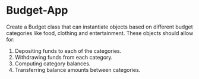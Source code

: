 # Budget-App
Create a Budget class that can instantiate objects based on different budget categories like food, clothing and entertainment.  These objects should allow for:
1. Depositing funds to each of the categories.
2. Withdrawing funds from each category.
3. Computing category balances.
4. Transferring balance amounts between categories.
